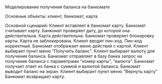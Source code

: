 Моделирование получения баланса на банкомате

Основные объекты: клиент, банкомат, карта

Основной сценарий:
Клиент вставляет в банкомат карту.
Банкомат считывает карту.
Банкомат проверяет дату, до которой она действительна. Карта действительна.
Банкомат проверяет блокировку карты. Карта не заблокирована.
Клиент вводит пин-код. Пин-код корректный.
Банкомат отображает меню действий с картой.
Клиент выбирает пункт меню "Получить баланс".
Клиент выбирает валюту для получения баланса.
Банкомат отправляет в базу банка запрос на получение баланса с параметрами "номер карты", "валюта".
Банкомат получает ответ из банка с суммой и валютой баланса.
Банкомат выводит баланс на экран.
Клиент выбирает пункт меню "Вернуть карту"
Банкомат возвращает карту.